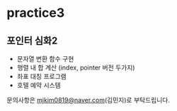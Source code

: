 # practice3
## 포인터 심화2
  
- 문자열 변환 함수 구현
- 행렬 내 합 계산 (index, pointer 버전 두가지)
- 좌표 대칭 프로그램
- 호텔 예약 시스템
  
문의사항은 mjkim0819@naver.com(김민지)로 부탁드립니다.
